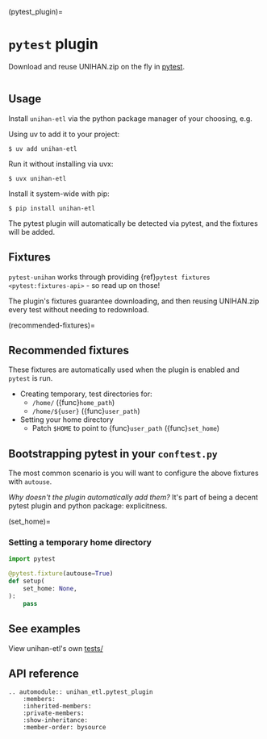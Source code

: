 (pytest_plugin)=

# `pytest` plugin

Download and reuse UNIHAN.zip on the fly in [pytest].

```{module} unihan_etl.pytest_plugin

```

[pytest]: https://docs.pytest.org/

## Usage

Install `unihan-etl` via the python package manager of your choosing, e.g.

Using uv to add it to your project:

```console
$ uv add unihan-etl
```

Run it without installing via uvx:

```console
$ uvx unihan-etl
```

Install it system-wide with pip:

```console
$ pip install unihan-etl
```

The pytest plugin will automatically be detected via pytest, and the fixtures will be added.

## Fixtures

`pytest-unihan` works through providing {ref}`pytest fixtures <pytest:fixtures-api>` - so read up on
those!

The plugin's fixtures guarantee downloading, and then reusing UNIHAN.zip every
test without needing to redownload.

(recommended-fixtures)=

## Recommended fixtures

These fixtures are automatically used when the plugin is enabled and `pytest` is run.

- Creating temporary, test directories for:
  - `/home/` ({func}`home_path`)
  - `/home/${user}` ({func}`user_path`)
- Setting your home directory
  - Patch `$HOME` to point to {func}`user_path` ({func}`set_home`)

## Bootstrapping pytest in your `conftest.py`

The most common scenario is you will want to configure the above fixtures with `autouse`.

_Why doesn't the plugin automatically add them?_ It's part of being a decent pytest plugin and
python package: explicitness.

(set_home)=

### Setting a temporary home directory

```python
import pytest

@pytest.fixture(autouse=True)
def setup(
    set_home: None,
):
    pass
```

## See examples

View unihan-etl's own [tests/](https://github.com/cihai/unihan-etl/tree/master/tests)

## API reference

```{eval-rst}
.. automodule:: unihan_etl.pytest_plugin
    :members:
    :inherited-members:
    :private-members:
    :show-inheritance:
    :member-order: bysource
```
